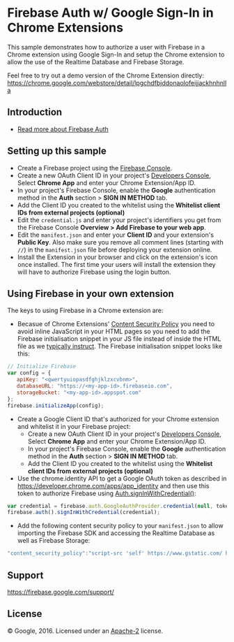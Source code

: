 Firebase Auth w/ Google Sign-In in Chrome Extensions
====================================================

This sample demonstrates how to authorize a user with Firebase in a Chrome extension using Google Sign-In and setup the Chrome extension to allow the use of the Realtime Database and Firebase Storage.

Feel free to try out a demo version of the Chrome Extension directly: https://chrome.google.com/webstore/detail/lpgchdfbjddonaolofeijjackhnhnlla

Introduction
------------

- [Read more about Firebase Auth](https://firebase.google.com/docs/auth/)

Setting up this sample
---------------

- Create a Firebase project using the [Firebase Console](https://console.firebase.google.com).
- Create a new OAuth Client ID in your project's [Developers Console](https://console.developers.google.com/apis/credentials/oauthclient?project=_), Select **Chrome App** and enter your Chrome Extension/App ID.
- In your project's Firebase Console, enable the **Google** authentication method in the **Auth** section > **SIGN IN METHOD** tab.
- Add the Client ID you created to the whitelist using the **Whitelist client IDs from external projects (optional)**
- Edit the `credential.js` and enter your project's identifiers you get from the Firebase Console **Overview > Add Firebase to your web app**.
- Edit the `manifest.json` and enter your **Client ID** and your extension's **Public Key**. Also make sure you remove all comment lines (starting with `//`) in the `manifest.json` file before deploying your extension online.
- Install the Extension in your browser and click on the extension's icon once installed. The first time your users will install the extension they will have to authorize Firebase using the login button.


Using Firebase in your own extension
------------------------------------

The keys to using Firebase in a Chrome extension are:
 - Becasue of Chrome Extensions' [Content Security Policy](https://developer.chrome.com/extensions/contentSecurityPolicy) you need to avoid inline JavaScript in your HTML pages so you need to add the Firebase initialisation snippet in your JS file instead of inside the HTML file as we [typically instruct](https://firebase.google.com/docs/web/setup). The Firebase initialisation snippet looks like this:
 
 ```javascript
 // Initialize Firebase
 var config = {
    apiKey: "<qwertyuiopasdfghjklzxcvbnm>",
    databaseURL: "https://<my-app-id>.firebaseio.com",
    storageBucket: "<my-app-id>.appspot.com"
 };
 firebase.initializeApp(config);
 ```

 - Create a Google Client ID that's authorized for your Chrome extension and whitelist it in your Firebase project:
   - Create a new OAuth Client ID in your project's [Developers Console](https://console.developers.google.com/apis/credentials/oauthclient?project=_), Select **Chrome App** and enter your Chrome Extension/App ID.
   - In your project's Firebase Console, enable the **Google** authentication method in the **Auth** section > **SIGN IN METHOD** tab.
   - Add the Client ID you created to the whitelist using the **Whitelist client IDs from external projects (optional)**
 - Use the chrome.identity API to get a Google OAuth token as described in https://developer.chrome.com/apps/app_identity and then use this token to authorize Firebase using [Auth.signInWithCredential()](https://firebase.google.com/docs/reference/js/firebase.auth.Auth#signInWithCredential):
 
 ```javascript
 var credential = firebase.auth.GoogleAuthProvider.credential(null, token);
 firebase.auth().signInWithCredential(credential);
 ```
 
 - Add the following content security policy to your `manifest.json` to allow importing the Firebase SDK and accessing the Realtime Database as well as Firebase Storage:
   
 ```javascript
 "content_security_policy":"script-src 'self' https://www.gstatic.com/ https://*.firebaseio.com https://www.googleapis.com; object-src 'self'"
 ```


Support
-------

https://firebase.google.com/support/

License
-------

© Google, 2016. Licensed under an [Apache-2](../../LICENSE) license.
